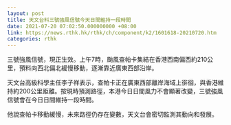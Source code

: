 ```yaml
---
layout: post
title: 天文台料三號強風信號今天日間維持一段時間
date: 2021-07-20 07:02:50.000000000 +08:00
link: https://news.rthk.hk/rthk/ch/component/k2/1601618-20210720.htm
categories: rthk
---
```


三號強風信號，現正生效。上午7時，颱風查帕卡集結在香港西南偏西約210公里，預料向西北偏北緩慢移動，逐漸靠近廣東西部沿岸。

天文台高級科學主任李子祥表示，查帕卡正在廣東西部離岸海域上徘徊，與香港維持約200公里距離。按現時預測路徑，本港今日日間風力不會顯著改變，三號強風信號會在今日日間維持一段時間。

他說查帕卡移動緩慢，未來路徑仍存在變數，天文台會密切監測其動向和發展。
